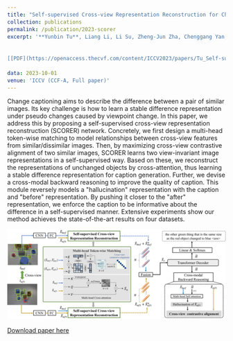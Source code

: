 ```yaml
---
title: "Self-supervised Cross-view Representation Reconstruction for Change Captioning"
collection: publications
permalink: /publication/2023-scorer
excerpt: '**Yunbin Tu**, Liang Li, Li Su, Zheng-Jun Zha, Chenggang Yan, Qingming Huang.


[[PDF](https://openaccess.thecvf.com/content/ICCV2023/papers/Tu_Self-supervised_Cross-view_Representation_Reconstruction_for_Change_Captioning_ICCV_2023_paper.pdf) [Code](https://github.com/tuyunbin/SCORER) [Poster](https://drive.google.com/file/d/1_KLaOTl-o-fevQbT8zwAEAVlKPoufM_Z/view?usp=drive_link) [Supp.](https://openaccess.thecvf.com/content/ICCV2023/supplemental/Tu_Self-supervised_Cross-view_Representation_ICCV_2023_supplemental.pdf)]'

data: 2023-10-01
venue: 'ICCV (CCF-A, Full paper)'
---
```


Change captioning aims to describe the difference between a pair of similar images. Its key challenge is how to learn a stable difference representation under pseudo changes caused by viewpoint change. In this paper, we address this by proposing a self-supervised cross-view representation reconstruction (SCORER) network. Concretely, we first design a multi-head token-wise matching to model relationships between cross-view features from similar/dissimilar images. Then, by maximizing cross-view contrastive alignment of two similar images, SCORER learns two view-invariant image representations in a self-supervised way. Based on these, we reconstruct the representations of unchanged objects by cross-attention, thus learning a stable difference representation for caption generation. Further, we devise a cross-modal backward reasoning to improve the quality of caption. This module reversely models a "hallucination" representation with the caption and "before" representation. By pushing it closer  to the "after" representation, we enforce the caption to be informative about the difference in a self-supervised manner.  Extensive experiments show our method achieves the state-of-the-art  results on four datasets. 

![](https://github.com/tuyunbin/tuyunbin.github.io/blob/master/images/scorer_framework.png)

[Download paper here](https://openaccess.thecvf.com/content/ICCV2023/papers/Tu_Self-supervised_Cross-view_Representation_Reconstruction_for_Change_Captioning_ICCV_2023_paper.pdf)
